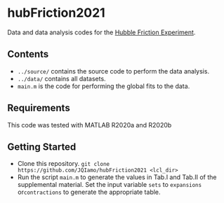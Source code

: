 # hubFriction2021
Data and data analysis codes for the [Hubble Friction Experiment](https://arxiv.org/abs/2107.08097).

## Contents
- `../source/` contains the source code to perform the data analysis.
- `../data/` contains all datasets.
- `main.m` is the code for performing the global fits to the data.

## Requirements
This code was tested with MATLAB R2020a and R2020b

## Getting Started
- Clone this repository. 
```git clone https://github.com/JQIamo/hubFriction2021 <lcl_dir>```
- Run the script `main.m` to generate the values in Tab.I and Tab.II of the supplemental material. Set the input variable `sets` to `expansions` or`contractions` to generate the appropriate table.

​	
